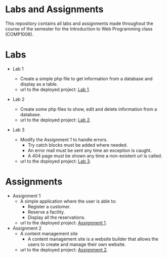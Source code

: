 # Labs and Assignments
This repository contains all labs and assignments made throughout the course of the semester
for the Introduction to Web Programming class (COMP1006).


# Labs
- Lab 1
	* Create a simple php file to get information from a database and display as a table.
	* url to the deployed project: [Lab 1](http://gc200350070.computerstudi.es/webProgramming/lab1/lab1.php). 

- Lab 2
	* Create some php files to show, edit and delete information from a database.
	* url to the deployed project: [Lab 2](http://gc200350070.computerstudi.es/webProgramming/lab2/show-clubs.php).
- Lab 3
	* Modify the Assignment 1 to handle errors.
	    * Try catch blocks must be added where needed. 
	    * An error mail must be sent any time an exception is caught.
	    * A 404 page must be shown any time a non-existent url is called.
	* url to the doployed project: [Lab 3](http://gc200350070.computerstudi.es/webProgramming/lab3/add-customer.php).

# Assignments
- Assignment 1
    * A simple application where the user is able to:
        * Register a customer.
        * Reserve a facility.
        * Display all the reservations.
    * url to the deployed project: [Assignment 1](http://gc200350070.computerstudi.es/webProgramming/ass1/add-customer.php).
- Assignment 2
    * A content management site
        * A content management site is a website builder that allows the users to create and manage their own website.
    * url to the deployed project: [Assignment 2](http://gc200350070.computerstudi.es/webProgramming/ass2/index.php).
